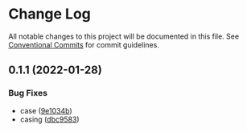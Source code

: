 # Change Log

All notable changes to this project will be documented in this file.
See [Conventional Commits](https://conventionalcommits.org) for commit guidelines.

## 0.1.1 (2022-01-28)


### Bug Fixes

* case ([9e1034b](https://github.com/inlang/inlang/commit/9e1034b85a9ca944f00b2f588a659049a4b5ed2d))
* casing ([dbc9583](https://github.com/inlang/inlang/commit/dbc9583d3662103c8945a6830d54677debf09ffc))
